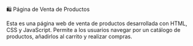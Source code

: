 🛍️ Página de Venta de Productos

Esta es una página web de venta de productos desarrollada con HTML, CSS y JavaScript. Permite a los usuarios navegar por un catálogo de productos, añadirlos al carrito y realizar compras.
